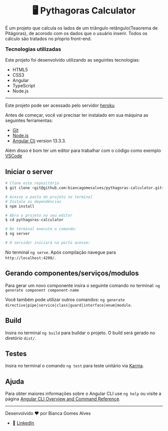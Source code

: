 <h1 align="center"> 🖥️ Pythagoras Calculator </h1>

<p> É um projeto que calcula os lados de um triângulo retângulo(Teaorema de Pitágoras), de acorodo com os dados que o usuário inserir. Todos os cálculo são tratados no pŕoprio front-end. </p> 


<h3 style="margin-top: 15px; font-weigth: bold">Tecnologias utilizadas</h3>
Este projeto foi desenvolvido utilizando as seguintes tecnologias:

- HTML5 
- CSS3
- Angular 
- TypeScript 
- Node.js
---

Este projeto pode ser acessado pelo servidor [heroku](https://angular-pythagoras-calculator.herokuapp.com/)

Antes de começar, você vai precisar ter instalado em sua máquina as seguintes ferramentas:
- [Git](https://git-scm.com)
- [Node.js](https://node.js.org/en/)
- [Angular Cli](https://github.com/angular/angular-cli) version 13.3.3.

Além disso é bom ter um editor para trabalhar com o código como exemplo [VSCode](https://code.visualstudio.com/)


## Iniciar o server
```bash
# Clone este repositório
$ git clone <git@github.com:biancagomesalves/pythagoras-calculator.git>

# Acesse a pasta do projeto no terminal
# Instale as dependências 
$ npm install

# Abra o projeto no seu editor 
$ cd pythagoras-calculator

# No terminal execute o comando:
$ ng server 

# O servidor iniciará na porta acesse:
```

No terminal `ng serve`. Após compilação navegue para `http://localhost:4200/`. 

## Gerando componentes/serviços/modulos

Para gerar um novo componente insira o seguinte comando no terminal: `ng generate component component-name`

Você também pode utilizar outros comandos: `ng generate directive|pipe|service|class|guard|interface|enum|module`.

## Build

Insira no terminal `ng build` para buildar o projeto. O build será gerado no diretório `dist/`.

## Testes

Insira no terminal o comando `ng test` para teste unitário via [Karma](https://karma-runner.github.io).


## Ajuda
Para obter maiores informações sobre o Angular CLI use `ng help` ou visite a página [Angular CLI Overview and Command Reference](https://angular.io/cli).

---

Desenvolvido ❤️ por Bianca Gomes Alves 
- 🔗 [LinkedIn](https://www.linkedin.com/in/bianca-gomes-alves)
